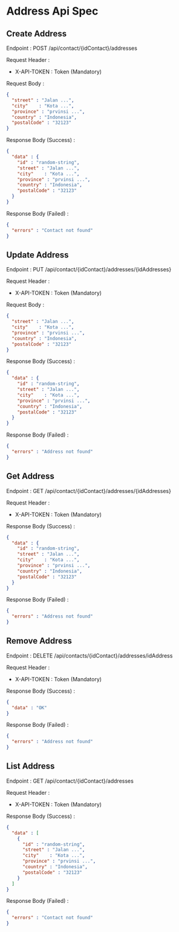 # Address Api Spec

## Create Address

Endpoint : POST /api/contact/{idContact}/addresses

Request Header :

- X-API-TOKEN : Token (Mandatory)

Request Body :

```json
{
  "street" : "Jalan ...",
  "city"    : "Kota ...",
  "province" : "prvinsi ...",
  "country" : "Indonesia",
  "postalCode" : "32123"
}
```

Response Body (Success) :

```json
{
  "data" : {
    "id" : "random-string",
    "street" : "Jalan ...",
    "city"    : "Kota ...",
    "province" : "prvinsi ...",
    "country" : "Indonesia",
    "postalCode" : "32123"
  }
}
```

Response Body (Failed) :

```json
{
  "errors" : "Contact not found"
}
```

## Update Address

Endpoint : PUT /api/contact/{idContact}/addresses/{idAddresses}

Request Header :

- X-API-TOKEN : Token (Mandatory)

Request Body :

```json
{
  "street" : "Jalan ...",
  "city"    : "Kota ...",
  "province" : "prvinsi ...",
  "country" : "Indonesia",
  "postalCode" : "32123"
}
```

Response Body (Success) :

```json
{
  "data" : {
    "id" : "random-string",
    "street" : "Jalan ...",
    "city"    : "Kota ...",
    "province" : "prvinsi ...",
    "country" : "Indonesia",
    "postalCode" : "32123"
  }
}
```

Response Body (Failed) :

```json
{
  "errors" : "Address not found"
}
```

## Get Address

Endpoint : GET /api/contact/{idContact}/addresses/{idAddresses}

Request Header :

- X-API-TOKEN : Token (Mandatory)

Response Body (Success) :

```json
{
  "data" : {
    "id" : "random-string",
    "street" : "Jalan ...",
    "city"    : "Kota ...",
    "province" : "prvinsi ...",
    "country" : "Indonesia",
    "postalCode" : "32123"
  }
}
```

Response Body (Failed) :

```json
{
  "errors" : "Address not found"
}
```

## Remove Address

Endpoint : DELETE /api/contacts/{idContact}/addresses/idAddress

Request Header :

- X-API-TOKEN : Token (Mandatory)

Response Body (Success) :

```json
{
  "data" : "OK"
}
```

Response Body (Failed) :

```json
{
  "errors" : "Address not found"
}
```

## List Address

Endpoint : GET /api/contact/{idContact}/addresses

Request Header :

- X-API-TOKEN : Token (Mandatory)

Response Body (Success) :

```json
{
  "data" : [
    {
      "id" : "random-string",
      "street" : "Jalan ...",
      "city"    : "Kota ...",
      "province" : "prvinsi ...",
      "country" : "Indonesia",
      "postalCode" : "32123"
    }
  ]
}
```

Response Body (Failed) :

```json
{
  "errors" : "Contact not found"
}
```